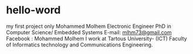 # hello-word
my first project only
Mohammed Molhem
Electronic Engineer
PhD in Computer Science/ Embedded Systems
E-mail: mlhm73@gmail.com
Facebook : Mohammed Molhem
I work at Tartous University- (ICT) Faculty of Informatics technology and Communications Engineering.
